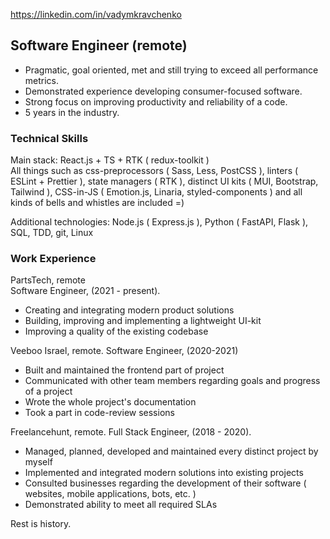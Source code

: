 https://linkedin.com/in/vadymkravchenko

## Software Engineer (remote)
* Pragmatic, goal oriented, met and still trying to exceed all performance metrics.
* Demonstrated experience developing consumer-focused software.
* Strong focus on improving productivity and reliability of a code.
* 5 years in the industry.

### Technical Skills
Main stack: React.js + TS + RTK ( redux-toolkit ) <br />
All things such as css-preprocessors ( Sass, Less, PostCSS ), linters ( ESLint + Prettier ), state managers ( RTK ), distinct UI kits ( MUI, Bootstrap, Tailwind ), CSS-in-JS ( Emotion.js, Linaria, styled-components ) and all kinds of bells and whistles are included =)

Additional technologies: Node.js ( Express.js ), Python ( FastAPI, Flask ), SQL, TDD, git, Linux

### Work Experience
PartsTech, remote <br />
Software Engineer, (2021 - present).
* Creating and integrating modern product solutions
* Building, improving and implementing a lightweight UI-kit
* Improving a quality of the existing codebase

Veeboo Israel, remote. Software Engineer, (2020-2021)
* Built and maintained the frontend part of project
* Communicated with other team members regarding goals and progress of a project
* Wrote the whole project's documentation
* Took a part in code-review sessions

Freelancehunt, remote.
Full Stack Engineer, (2018 - 2020).
* Managed, planned, developed and maintained every distinct project by myself
* Implemented and integrated modern solutions into existing projects
* Consulted businesses regarding the development of their software ( websites, mobile applications, bots, etc. )
* Demonstrated ability to meet all required SLAs

Rest is history.
